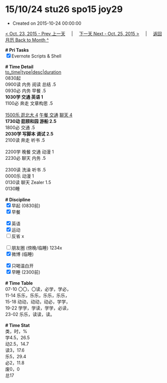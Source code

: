 # 15/10/24 stu26 spo15 joy29

- Created on 2015-10-24 00:00:00

[< Oct. 23, 2015 - Prev 上一天](/_archived/lifelogs/2015/10/d23.md) &nbsp; &nbsp; | &nbsp; &nbsp; [下一天 Next - Oct. 25, 2015 >](/_archived/lifelogs/2015/10/d25.md) &nbsp; &nbsp; |  &nbsp; &nbsp; [返回月历 Back to Month ^](/_archived/lifelogs/2015/10/index.md)
<br/><div><b># Pri Tasks</b></div><div><input checked="true" type="checkbox"/>Evernote Scripts &amp; Shell</div><div><br/></div><div><b># Time Detail</b></div><div><u>to_time|type|desc|duration</u></div><div>0830起</div><div>0900读 内务 阅读 总结 .5</div><div>0930必 内务 早餐 .5</div><div><b>1030学 交通 英语 1</b></div><div>1100必 奔走 文章构思 .5</div><div><br/></div><div><u>1500乐 逛北大 4</u> <u>午餐 交通</u> <u>聊天 4</u></div><div><b>1730动 逛颐和园 游船 2.5</b></div><div>1800必 交通 .5</div><div><b>2030学 写脚本 调试 2.5</b></div><div>2100读 奔走 听书 .5</div><div><br/></div><div>2200学 晚餐 交通 动漫 1</div><div>2230必 聊天 内务 .5</div><div><br/></div><div>2300读 洗澡 听书 .5</div><div>0000乐 动漫 1</div><div>0130读 聊天 Zealer 1.5</div><div>0130睡</div><div><br/></div><div><b># Discipline</b></div><div><input checked="true" type="checkbox"/>早起 (0830前)</div><div><input checked="true" type="checkbox"/>早餐</div><div><br/></div><div><input checked="true" type="checkbox"/>英语</div><div><input checked="true" type="checkbox"/>运动</div><div><input type="checkbox"/>反省 x</div><div><br/></div><div><input type="checkbox"/>朋友圈 (傍晚/临睡) 1234x</div><div><input checked="true" type="checkbox"/>微博 (临睡)</div><div><br/></div><div><input checked="true" type="checkbox"/>只喝温白开</div><div><input checked="true" type="checkbox"/>早睡 (2300前)</div><div><br/></div><div><b># Time Table</b></div><div>07-10 〇〇，〇读，必学，学必，</div><div>11-14 乐乐，乐乐，乐乐，乐乐，</div><div>15-18 动动，动动，动必，学学，</div><div>19-22 学学，学读，学学，必读，</div><div>23-02 乐乐，读读，读。</div><div><br/></div><div><b># Time Stat</b></div><div>类，时，%</div><div>学4.5，26.5</div><div>动2.5，14.7</div><div>读3，17.6</div><div>乐5，29.4</div><div>必2，11.8</div><div>废0，0</div><div>总17</div><div><br/></div><div><br/></div>
